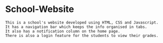 # School-Website

    This is a school's website developed using HTML, CSS and Javascript.
    It has a navigation bar which keeps the info organised in tabs.
    It also has a notification column on the home page.
    There is also a login feature for the students to view their grades.
